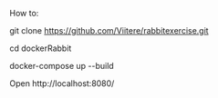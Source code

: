How to:

git clone https://github.com/Viitere/rabbitexercise.git

cd dockerRabbit

docker-compose up --build

Open http://localhost:8080/
